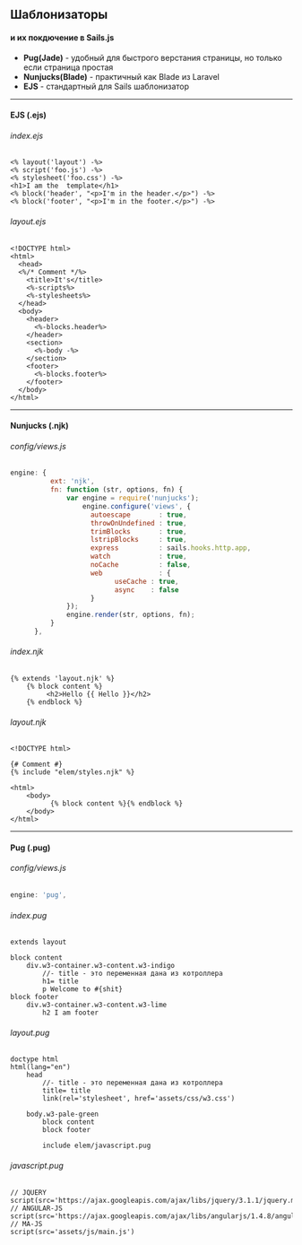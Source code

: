 ## Шаблонизаторы
#### и их покдючение в Sails.js
* **Pug(Jade)** - удобный для быстрого верстания страницы, но только если страница простая 
* **Nunjucks(Blade)** - практичный как Blade из Laravel
* **EJS** - стандартный для Sails шаблонизатор

---


#### EJS (.ejs)
###### index.ejs
```ejs
<% layout('layout') -%>
<% script('foo.js') -%>
<% stylesheet('foo.css') -%>
<h1>I am the  template</h1>
<% block('header', "<p>I'm in the header.</p>") -%>
<% block('footer', "<p>I'm in the footer.</p>") -%>
```
###### layout.ejs
```ejs
<!DOCTYPE html>
<html>
  <head>
  <%/* Comment */%>
    <title>It's</title>
    <%-scripts%>
    <%-stylesheets%>
  </head>
  <body>
    <header>
      <%-blocks.header%>
    </header>
    <section>
      <%-body -%>
    </section>
    <footer>
      <%-blocks.footer%>
    </footer>
  </body>
</html>
```

---

#### Nunjucks (.njk)

###### config/views.js
```js
engine: {
          ext: 'njk',
          fn: function (str, options, fn) {
              var engine = require('nunjucks');
                  engine.configure('views', {
                    autoescape       : true,
                    throwOnUndefined : true,
                    trimBlocks       : true,
                    lstripBlocks     : true,
                    express          : sails.hooks.http.app,
                    watch            : true,
                    noCache          : false,
                    web              : {
                          useCache : true,
                          async    : false
                    }
              });
              engine.render(str, options, fn);
          }
      },
```

###### index.njk
```nunjucks
{% extends 'layout.njk' %}
    {% block content %}
         <h2>Hello {{ Hello }}</h2>
    {% endblock %}
```

###### layout.njk
```nunjucks
<!DOCTYPE html>

{# Comment #}
{% include "elem/styles.njk" %}

<html>
    <body>
          {% block content %}{% endblock %}
    </body>
</html>
```

---

#### Pug (.pug)

###### config/views.js
```js
engine: 'pug',
```

###### index.pug
```pug
extends layout

block content
    div.w3-container.w3-content.w3-indigo
        //- title - это переменная дана из котроллера
        h1= title
        p Welcome to #{shit}
block footer
    div.w3-container.w3-content.w3-lime
        h2 I am footer
```
###### layout.pug
```pug
doctype html
html(lang="en")
    head
        //- title - это переменная дана из котроллера
        title= title
        link(rel='stylesheet', href='assets/css/w3.css')
        
    body.w3-pale-green
        block content
        block footer
        
        include elem/javascript.pug
  ```
  
###### javascript.pug
```pug
// JQUERY
script(src='https://ajax.googleapis.com/ajax/libs/jquery/3.1.1/jquery.min.js')   
// ANGULAR-JS
script(src='https://ajax.googleapis.com/ajax/libs/angularjs/1.4.8/angular.min.js') 
// MA-JS
script(src='assets/js/main.js')                                                    
  ```


